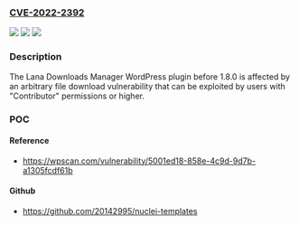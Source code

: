 ### [CVE-2022-2392](https://cve.mitre.org/cgi-bin/cvename.cgi?name=CVE-2022-2392)
![](https://img.shields.io/static/v1?label=Product&message=Lana%20Downloads%20Manager&color=blue)
![](https://img.shields.io/static/v1?label=Version&message=1.8.0%3C%201.8.0%20&color=brighgreen)
![](https://img.shields.io/static/v1?label=Vulnerability&message=CWE-552%20Files%20or%20Directories%20Accessible%20to%20External%20Parties&color=brighgreen)

### Description

The Lana Downloads Manager WordPress plugin before 1.8.0 is affected by an arbitrary file download vulnerability that can be exploited by users with "Contributor" permissions or higher.

### POC

#### Reference
- https://wpscan.com/vulnerability/5001ed18-858e-4c9d-9d7b-a1305fcdf61b

#### Github
- https://github.com/20142995/nuclei-templates

